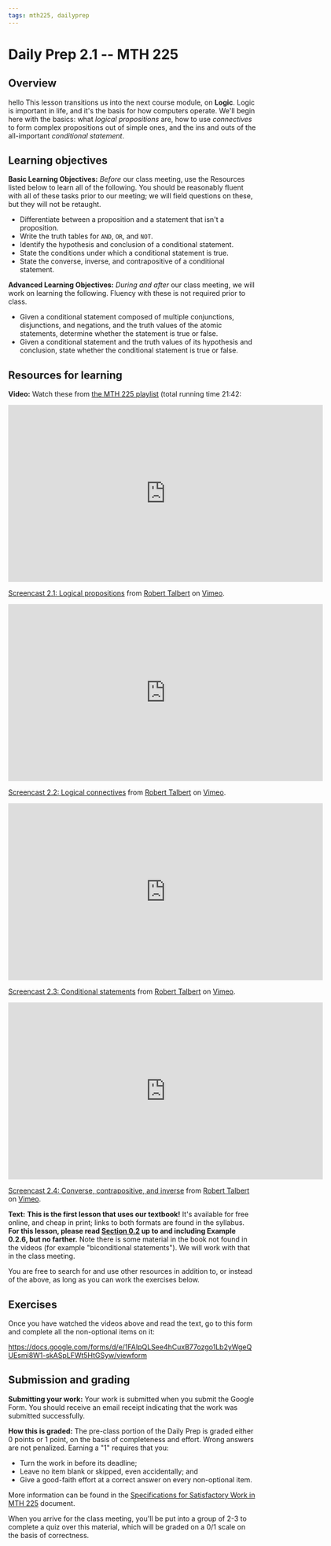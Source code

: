 ```yaml
---
tags: mth225, dailyprep
---
```


# Daily Prep 2.1 -- MTH 225

## Overview
hello
This lesson transitions us into the next course module, on **Logic**. Logic is important in life, and it's the basis for how computers operate. We'll begin here with the basics: what *logical propositions* are, how to use *connectives* to form complex propositions out of simple ones, and the ins and outs of the all-important *conditional statement*. 

## Learning objectives 

**Basic Learning Objectives:** *Before* our class meeting, use the Resources listed below to learn all of the following. You should be reasonably fluent with all of these tasks prior to our meeting; we will field questions on these, but they will not be retaught. 

- Differentiate between a proposition and a statement that isn't a proposition. 
- Write the truth tables for `AND`, `OR`, and `NOT`.
- Identify the hypothesis and conclusion of a conditional statement. 
- State the conditions under which a conditional statement is true. 
- State the converse, inverse, and contrapositive of a conditional statement. 


**Advanced Learning Objectives:** *During and after* our class meeting, we will work on learning the following. Fluency with these is not required prior to class. 

- Given a conditional statement composed of multiple conjunctions, disjunctions, and negations, and the truth values of the atomic statements, determine whether the statement is true or false. 
- Given a conditional statement and the truth values of its hypothesis and conclusion, state whether the conditional statement is true or false. 



## Resources for learning

**Video:** Watch these from [the MTH 225 playlist](https://vimeo.com/showcase/8667148) (total running time 21:42: 

<iframe src="https://player.vimeo.com/video/585874236?h=ac08503df2" width="640" height="360" frameborder="0" allow="autoplay; fullscreen; picture-in-picture" allowfullscreen></iframe>
<p><a href="https://vimeo.com/585874236">Screencast 2.1: Logical propositions</a> from <a href="https://vimeo.com/user132700952">Robert Talbert</a> on <a href="https://vimeo.com">Vimeo</a>.</p>

<iframe src="https://player.vimeo.com/video/585958504?h=0b7769f78c" width="640" height="360" frameborder="0" allow="autoplay; fullscreen; picture-in-picture" allowfullscreen></iframe>
<p><a href="https://vimeo.com/585958504">Screencast 2.2: Logical connectives</a> from <a href="https://vimeo.com/user132700952">Robert Talbert</a> on <a href="https://vimeo.com">Vimeo</a>.</p>

<iframe src="https://player.vimeo.com/video/588372005?h=411ac35f76" width="640" height="360" frameborder="0" allow="autoplay; fullscreen; picture-in-picture" allowfullscreen></iframe>
<p><a href="https://vimeo.com/588372005">Screencast 2.3: Conditional statements</a> from <a href="https://vimeo.com/user132700952">Robert Talbert</a> on <a href="https://vimeo.com">Vimeo</a>.</p>

<iframe src="https://player.vimeo.com/video/588861844?h=3596e8dbfd" width="640" height="360" frameborder="0" allow="autoplay; fullscreen; picture-in-picture" allowfullscreen></iframe>
<p><a href="https://vimeo.com/588861844">Screencast 2.4: Converse, contrapositive, and inverse</a> from <a href="https://vimeo.com/user132700952">Robert Talbert</a> on <a href="https://vimeo.com">Vimeo</a>.</p>

**Text:**  **This is the first lesson that uses our textbook!** It's available for free online, and cheap in print; links to both formats are found in the syllabus. **For this lesson, please read [Section 0.2](http://discrete.openmathbooks.org/dmoi3/sec_intro-statements.html) up to and including Example 0.2.6, but no farther.** Note there is some material in the book not found in the videos (for example "biconditional statements"). We will work with that in the class meeting. 

You are free to search for and use other resources in addition to, or instead of the above, as long as you can work the exercises below.

## Exercises 

Once you have watched the videos above and read the text, go to this form and complete all the non-optional items on it:

https://docs.google.com/forms/d/e/1FAIpQLSee4hCuxB77ozgo1Lb2yWgeQUEsmi8W1-skASpLFWt5HtGSyw/viewform


## Submission and grading 

**Submitting your work:** Your work is submitted when you submit the Google Form. You should receive an email receipt indicating that the work was submitted successfully. 

**How this is graded:** The pre-class portion of the Daily Prep is graded either 0 points or 1 point, on the basis of completeness and effort. Wrong answers are not penalized. Earning a "1" requires that you: 

- Turn the work in before its deadline; 
- Leave no item blank or skipped, even accidentally; and 
- Give a good-faith effort at a correct answer on every non-optional item. 

More information can be found in the [Specifications for Satisfactory Work in MTH 225](/Cy6P0rGZQzuOM3NwZ3ZuMw) document. 

When you arrive for the class meeting, you'll be put into a group of 2-3 to complete a quiz over this material, which will be graded on a 0/1 scale on the basis of correctness. 